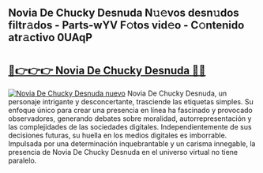 ## Novia De Chucky Desnuda N𝚞𝚎vos desn𝚞dos filtr𝚊dos - Parts-wYV F𝚘tos vid𝚎o - C𝚘ntenido atr𝚊ctivo 0UAqP

# <h2><a href="http://mb1frdz.tromn.icu/?c=Novia+De+Chucky+Desnuda">🔗👉👉👉 Novia De Chucky Desnuda 🔗🔗</a></h2>

[![Novia De Chucky Desnuda nuevo](https://i.imgur.com/pEAQMta.gif)](http://mb1frdz.tromn.icu/?c=Novia+De+Chucky+Desnuda)
Novia De Chucky Desnuda, un personaje intrigante y desconcertante, trasciende las etiquetas simples. Su enfoque único para crear una presencia en línea ha fascinado y provocado observadores, generando debates sobre moralidad, autorrepresentación y las complejidades de las sociedades digitales. Independientemente de sus decisiones futuras, su huella en los medios digitales es imborrable. Impulsada por una determinación inquebrantable y un carisma innegable, la presencia de Novia De Chucky Desnuda en el universo virtual no tiene paralelo.
